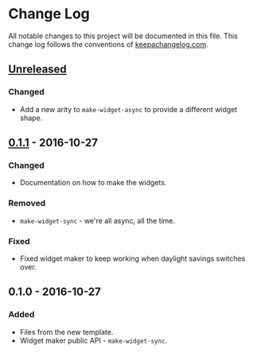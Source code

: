 # Change Log
All notable changes to this project will be documented in this file. This change log follows the conventions of [keepachangelog.com](http://keepachangelog.com/).

## [Unreleased]
### Changed
- Add a new arity to `make-widget-async` to provide a different widget shape.

## [0.1.1] - 2016-10-27
### Changed
- Documentation on how to make the widgets.

### Removed
- `make-widget-sync` - we're all async, all the time.

### Fixed
- Fixed widget maker to keep working when daylight savings switches over.

## 0.1.0 - 2016-10-27
### Added
- Files from the new template.
- Widget maker public API - `make-widget-sync`.

[Unreleased]: https://github.com/your-name/video-feed-transformer/compare/0.1.1...HEAD
[0.1.1]: https://github.com/your-name/video-feed-transformer/compare/0.1.0...0.1.1
